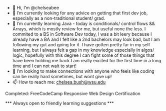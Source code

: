 - 👋 Hi, I’m @chelseabee
- 👀 I’m currently looking for any advice on getting that first dev job, especially as a non-traditional student/ grad. 
- 🌱 I’m currently learning Java - today is conditionals/ control flows && Arrays, which is mostly review for me, but useful none the less. I commited to a BS in Software Dev today, I was a bit leery because I already have a BA and I felt like a 2nd bachelors may look bad, but I am following my gut and going for it. I have gotten pretty far in my self learning, but I always felt a gap in my knowledge especially in algos/ logic, hopefully with this degree I can fight some of those things that have been holding me back.I am really excited for the first time in a long time and I can not wait to start!
- 💞️ I’m looking to make connections with anyone who feels like coding can be really hard sometimes, but wont give up! 
- 📫 How to reach me: chelsea.bush@wsu.edu





Completed:
FreeCodeCamp Responsive Web Design Certification

*** Always open to friendly learning suggestions ***

<!---
chelseabee/chelseabee is a ✨ special ✨ repository because its `README.md` (this file) appears on your GitHub profile.
You can click the Preview link to take a look at your changes.
--->
